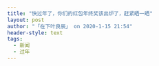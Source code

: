 ```yaml
---
title: "快过年了，你们的红包年终奖该出炉了，赶紧晒一晒"
layout: post
author: "「在下叶良辰」 on 2020-1-15 21:54"
header-style: text
tags:
  - 新闻
  - 过年
---
```


<head></head>
<body>
 <br>
</body>


